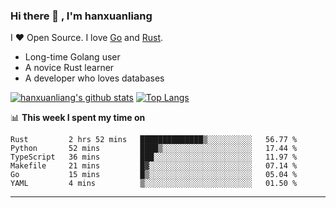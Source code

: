 ### Hi there 👋 , I'm hanxuanliang

<!--
**hanxuanliang/hanxuanliang** is a ✨ _special_ ✨ repository because its `README.md` (this file) appears on your GitHub profile.

Here are some ideas to get you started:

- 🔭 I’m currently working on ...
- 🌱 I’m currently learning ...
- 👯 I’m looking to collaborate on ...
- 🤔 I’m looking for help with ...
- 💬 Ask me about ...
- 📫 How to reach me: ...
- 😄 Pronouns: ...
- ⚡ Fun fact: ...
-->
I ❤ Open Source. I love [Go](https://golang.org) and [Rust](https://www.rust-lang.org/zh-CN/).

* Long-time Golang user
* A novice Rust learner
* A developer who loves databases

[![hanxuanliang's github stats](https://github-readme-stats.vercel.app/api/top-langs/?username=hanxuanliang&hide=html)](https://github.com/anuraghazra/github-readme-stats)
[![Top Langs](https://github-readme-stats.vercel.app/api?username=hanxuanliang&show_icons=true&count_private=true&line_height=40)](https://github.com/anuraghazra/github-readme-stats)

📊 **This week I spent my time on**
<!--START_SECTION:waka-->

```text
Rust         2 hrs 52 mins   ██████████████▒░░░░░░░░░░   56.77 %
Python       52 mins         ████▒░░░░░░░░░░░░░░░░░░░░   17.44 %
TypeScript   36 mins         ███░░░░░░░░░░░░░░░░░░░░░░   11.97 %
Makefile     21 mins         █▓░░░░░░░░░░░░░░░░░░░░░░░   07.14 %
Go           15 mins         █▒░░░░░░░░░░░░░░░░░░░░░░░   05.04 %
YAML         4 mins          ▒░░░░░░░░░░░░░░░░░░░░░░░░   01.50 %
```

<!--END_SECTION:waka-->

***
